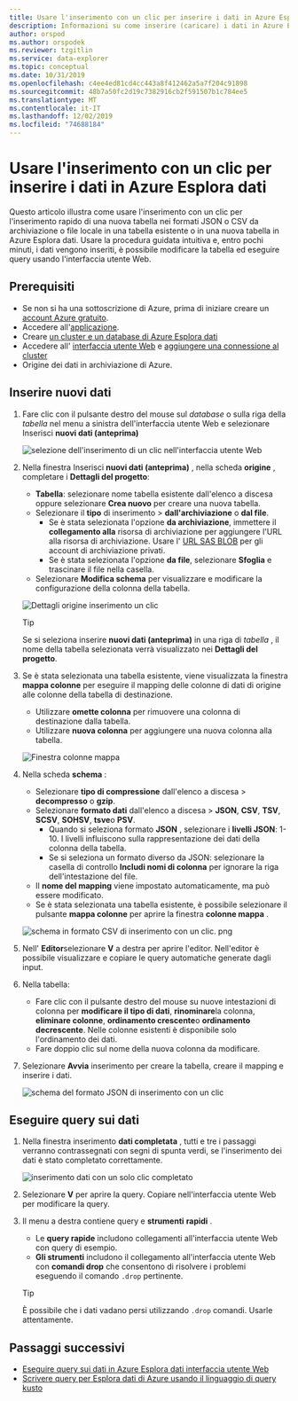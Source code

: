 ```yaml
---
title: Usare l'inserimento con un clic per inserire i dati in Azure Esplora dati
description: Informazioni su come inserire (caricare) i dati in Azure Esplora dati semplicemente usando l'inserimento con un clic.
author: orspod
ms.author: orspodek
ms.reviewer: tzgitlin
ms.service: data-explorer
ms.topic: conceptual
ms.date: 10/31/2019
ms.openlocfilehash: c4ee4ed81cd4cc443a8f412462a5a7f204c91898
ms.sourcegitcommit: 48b7a50fc2d19c7382916cb2f591507b1c784ee5
ms.translationtype: MT
ms.contentlocale: it-IT
ms.lasthandoff: 12/02/2019
ms.locfileid: "74688184"
---
```

# <a name="use-one-click-ingestion-to-ingest-data-into-azure-data-explorer"></a>Usare l'inserimento con un clic per inserire i dati in Azure Esplora dati

Questo articolo illustra come usare l'inserimento con un clic per l'inserimento rapido di una nuova tabella nei formati JSON o CSV da archiviazione o file locale in una tabella esistente o in una nuova tabella in Azure Esplora dati. Usare la procedura guidata intuitiva e, entro pochi minuti, i dati vengono inseriti, è possibile modificare la tabella ed eseguire query usando l'interfaccia utente Web.

## <a name="prerequisites"></a>Prerequisiti

* Se non si ha una sottoscrizione di Azure, prima di iniziare creare un [account Azure gratuito](https://azure.microsoft.com/free/).
* Accedere all'[applicazione](https://dataexplorer.azure.com/).
* Creare [un cluster e un database di Azure Esplora dati](create-cluster-database-portal.md)
* Accedere all' [interfaccia utente Web](https://dataexplorer.azure.com/) e [aggiungere una connessione al cluster](/azure/data-explorer/web-query-data#add-clusters)
* Origine dei dati in archiviazione di Azure.

## <a name="ingest-new-data"></a>Inserire nuovi dati

1. Fare clic con il pulsante destro del mouse sul *database* o sulla riga della *tabella* nel menu a sinistra dell'interfaccia utente Web e selezionare Inserisci **nuovi dati (anteprima)**

    ![selezione dell'inserimento di un clic nell'interfaccia utente Web](media/ingest-data-one-click/one-click-ingestion-in-webui.png)   
 
1. Nella finestra Inserisci **nuovi dati (anteprima)** , nella scheda **origine** , completare i **Dettagli del progetto**:

    * **Tabella**: selezionare nome tabella esistente dall'elenco a discesa oppure selezionare **Crea nuovo** per creare una nuova tabella.
    * Selezionare il **tipo** di inserimento > **dall'archiviazione** o **dal file**.
        * Se è stata selezionata l'opzione **da archiviazione**, immettere il **collegamento alla** risorsa di archiviazione per aggiungere l'URL alla risorsa di archiviazione. Usare l' [URL SAS BLOB](/azure/vs-azure-tools-storage-explorer-blobs#get-the-sas-for-a-blob-container) per gli account di archiviazione privati. 
        * Se è stata selezionata l'opzione **da file**, selezionare **Sfoglia** e trascinare il file nella casella.
    * Selezionare **Modifica schema** per visualizzare e modificare la configurazione della colonna della tabella.
 
    ![Dettagli origine inserimento un clic](media/ingest-data-one-click/one-click-ingestion-source.png) 

    > [!TIP]
    > Se si seleziona inserire **nuovi dati (anteprima)** in una riga di *tabella* , il nome della tabella selezionata verrà visualizzato nei **Dettagli del progetto**.

1. Se è stata selezionata una tabella esistente, viene visualizzata la finestra **mappa colonne** per eseguire il mapping delle colonne di dati di origine alle colonne della tabella di destinazione. 
    * Utilizzare **omette colonna** per rimuovere una colonna di destinazione dalla tabella. 
    * Utilizzare **nuova colonna** per aggiungere una nuova colonna alla tabella. 

    ![Finestra colonne mappa](media/ingest-data-one-click/one-click-map-columns-window.png)

1. Nella scheda **schema** :

    * Selezionare **tipo di compressione** dall'elenco a discesa > **decompresso** o **gzip**.
    * Selezionare **formato dati** dall'elenco a discesa > **JSON**, **CSV**, **TSV**, **SCSV**, **SOHSV**, **tsve**o **PSV**. 
        * Quando si seleziona formato **JSON** , selezionare i **livelli JSON**: 1-10. I livelli influiscono sulla rappresentazione dei dati della colonna della tabella. 
        * Se si seleziona un formato diverso da JSON: selezionare la casella di controllo **Includi nomi di colonna** per ignorare la riga dell'intestazione del file.    
    * Il **nome del mapping** viene impostato automaticamente, ma può essere modificato.
    * Se è stata selezionata una tabella esistente, è possibile selezionare il pulsante **mappa colonne** per aprire la finestra **colonne mappa** .

    ![schema in formato CSV di inserimento con un clic. png](media/ingest-data-one-click/one-click-csv-format.png)

1. Nell' **Editor**selezionare **V** a destra per aprire l'editor. Nell'editor è possibile visualizzare e copiare le query automatiche generate dagli input. 

1.  Nella tabella: 
    * Fare clic con il pulsante destro del mouse su nuove intestazioni di colonna per **modificare il tipo di dati**, **rinominare**la colonna, **eliminare colonne**, **ordinamento crescente**o **ordinamento decrescente**. Nelle colonne esistenti è disponibile solo l'ordinamento dei dati. 
    * Fare doppio clic sul nome della nuova colonna da modificare.

1. Selezionare **Avvia** inserimento per creare la tabella, creare il mapping e inserire i dati.

    ![schema del formato JSON di inserimento con un clic](media/ingest-data-one-click/one-click-json-format.png) 
 
## <a name="query-data"></a>Eseguire query sui dati

1. Nella finestra inserimento **dati completata** , tutti e tre i passaggi verranno contrassegnati con segni di spunta verdi, se l'inserimento dei dati è stato completato correttamente. 
 
    ![inserimento dati con un solo clic completato](media/ingest-data-one-click/one-click-data-ingestion-complete.png)

1. Selezionare **V** per aprire la query. Copiare nell'interfaccia utente Web per modificare la query.

1. Il menu a destra contiene query e **strumenti** **rapidi** . 

    * Le **query rapide** includono collegamenti all'interfaccia utente Web con query di esempio.
    * **Gli strumenti** includono il collegamento all'interfaccia utente Web con **comandi drop** che consentono di risolvere i problemi eseguendo il comando `.drop` pertinente.

    > [!TIP]
    > È possibile che i dati vadano persi utilizzando `.drop` comandi. Usarle attentamente.

## <a name="next-steps"></a>Passaggi successivi

* [Eseguire query sui dati in Azure Esplora dati interfaccia utente Web](web-query-data.md)
* [Scrivere query per Esplora dati di Azure usando il linguaggio di query kusto](write-queries.md)
